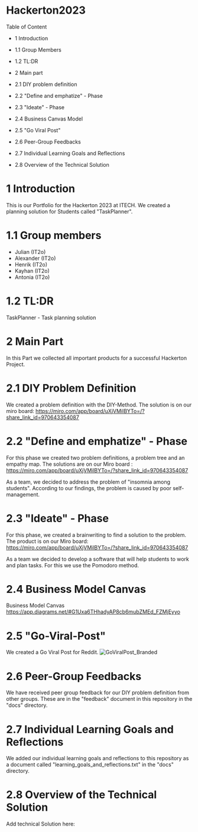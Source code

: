 # Hackerton2023

Table of Content
- 1 Introduction
- 1.1 Group Members
- 1.2 TL:DR

- 2 Main part
- 2.1 DIY problem definition
- 2.2 "Define and emphatize" - Phase
- 2.3 "Ideate" - Phase
- 2.4 Business Canvas Model
- 2.5 "Go Viral Post"
- 2.6 Peer-Group Feedbacks
- 2.7 Individual Learning Goals and Reflections
- 2.8 Overview of the Technical Solution

# 1 Introduction
This is our Portfolio for the Hackerton 2023 at ITECH. We created a planning solution for Students called "TaskPlanner". 

# 1.1 Group members

- Julian (IT2o)
- Alexander (IT2o)
- Henrik (IT2o)
- Kayhan (IT2o)
- Antonia (IT2o)

# 1.2 TL:DR
TaskPlanner - Task planning solution

# 2 Main Part
In this Part we collected all important products for a successful Hackerton Project.

# 2.1 DIY Problem Definition
We created a problem definition with the DIY-Method. The solution is on our miro board:
https://miro.com/app/board/uXjVMilBYTo=/?share_link_id=970643354087

# 2.2 "Define and emphatize" - Phase
For this phase we created two problem definitions, a problem tree and an empathy map. The solutions are on our Miro board :
https://miro.com/app/board/uXjVMilBYTo=/?share_link_id=970643354087

As a team, we decided to address the problem of "insomnia among students". According to our findings, the problem is caused by poor self-management.

# 2.3 "Ideate" - Phase

For this phase, we created a brainwriting to find a solution to the problem. The product is on our Miro board:
https://miro.com/app/board/uXjVMilBYTo=/?share_link_id=970643354087

As a team we decided to develop a software that will help students to work and plan tasks. For this we use the Pomodoro method.

# 2.4 Business Model Canvas
Business Model Canvas
https://app.diagrams.net/#G1Uxa6THhadyAP8cb6mubZMEd_FZMjEyyo

# 2.5 "Go-Viral-Post"

We created a Go Viral Post for Reddit. 
![GoViralPost_Branded](https://github.com/A-Musihin/Hackerton2023/assets/122558845/1ef052fd-4b5b-44d5-b1e0-b3a5f22ccaa6)

# 2.6 Peer-Group Feedbacks

We have received peer group feedback for our DIY problem definition from other groups.
These are in the "feedback" document in this repository in the "docs" directory.

# 2.7 Individual Learning Goals and Reflections

We added our individual learning goals and reflections to this repository as a document called "learning_goals_and_reflections.txt" in the "docs" directory.

# 2.8 Overview of the Technical Solution

Add technical Solution here:
